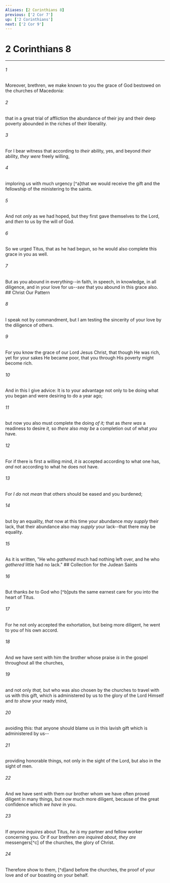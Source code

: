 ```yaml
---
Aliases: [2 Corinthians 8]
previous: ['2 Cor 7']
up: ['2 Corinthians']
next: ['2 Cor 9']
---
```

# 2 Corinthians 8

***


###### 1 
Moreover, brethren, we make known to you the grace of God bestowed on the churches of Macedonia: 

###### 2 
that in a great trial of affliction the abundance of their joy and their deep poverty abounded in the riches of their liberality. 

###### 3 
For I bear witness that according to _their_ ability, yes, and beyond _their_ ability, _they were_ freely willing, 

###### 4 
imploring us with much urgency [^a]that we would receive the gift and the fellowship of the ministering to the saints. 

###### 5 
And not _only_ as we had hoped, but they first gave themselves to the Lord, and _then_ to us by the will of God. 

###### 6 
So we urged Titus, that as he had begun, so he would also complete this grace in you as well. 

###### 7 
But as you abound in everything--in faith, in speech, in knowledge, in all diligence, and in your love for us--_see_ that you abound in this grace also. ## Christ Our Pattern 

###### 8 
I speak not by commandment, but I am testing the sincerity of your love by the diligence of others. 

###### 9 
For you know the grace of our Lord Jesus Christ, that though He was rich, yet for your sakes He became poor, that you through His poverty might become rich. 

###### 10 
And in this I give advice: It is to your advantage not only to be doing what you began and were desiring to do a year ago; 

###### 11 
but now you also must complete the doing _of it;_ that as _there was_ a readiness to desire _it,_ so _there_ also _may be_ a completion out of what _you_ have. 

###### 12 
For if there is first a willing mind, _it is_ accepted according to what one has, _and_ not according to what he does not have. 

###### 13 
For _I do_ not _mean_ that others should be eased and you burdened; 

###### 14 
but by an equality, _that_ now at this time your abundance _may supply_ their lack, that their abundance also may _supply_ your lack--that there may be equality. 

###### 15 
As it is written, "He who _gathered_ much had nothing left over, and he who _gathered_ little had no lack." ## Collection for the Judean Saints 

###### 16 
But thanks _be_ to God who [^b]puts the same earnest care for you into the heart of Titus. 

###### 17 
For he not only accepted the exhortation, but being more diligent, he went to you of his own accord. 

###### 18 
And we have sent with him the brother whose praise _is_ in the gospel throughout all the churches, 

###### 19 
and not only _that,_ but who was also chosen by the churches to travel with us with this gift, which is administered by us to the glory of the Lord Himself and _to show_ your ready mind, 

###### 20 
avoiding this: that anyone should blame us in this lavish gift which is administered by us-- 

###### 21 
providing honorable things, not only in the sight of the Lord, but also in the sight of men. 

###### 22 
And we have sent with them our brother whom we have often proved diligent in many things, but now much more diligent, because of the great confidence which _we have_ in you. 

###### 23 
If _anyone inquires_ about Titus, _he is_ my partner and fellow worker concerning you. Or if our brethren _are inquired about, they are_ messengers[^c] of the churches, the glory of Christ. 

###### 24 
Therefore show to them, [^d]and before the churches, the proof of your love and of our boasting on your behalf.
